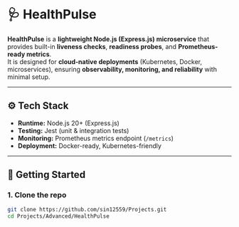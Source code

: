 # 🩺 HealthPulse  

**HealthPulse** is a **lightweight Node.js (Express.js) microservice** that provides built-in **liveness checks**, **readiness probes**, and **Prometheus-ready metrics**.  
It is designed for **cloud-native deployments** (Kubernetes, Docker, microservices), ensuring **observability, monitoring, and reliability** with minimal setup.  

---

## ⚙️ Tech Stack  

- **Runtime:** Node.js 20+ (Express.js)  
- **Testing:** Jest (unit & integration tests)  
- **Monitoring:** Prometheus metrics endpoint (`/metrics`)  
- **Deployment:** Docker-ready, Kubernetes-friendly  

---

## 🚀 Getting Started  

### 1. Clone the repo  
```bash
git clone https://github.com/sin12559/Projects.git
cd Projects/Advanced/HealthPulse

